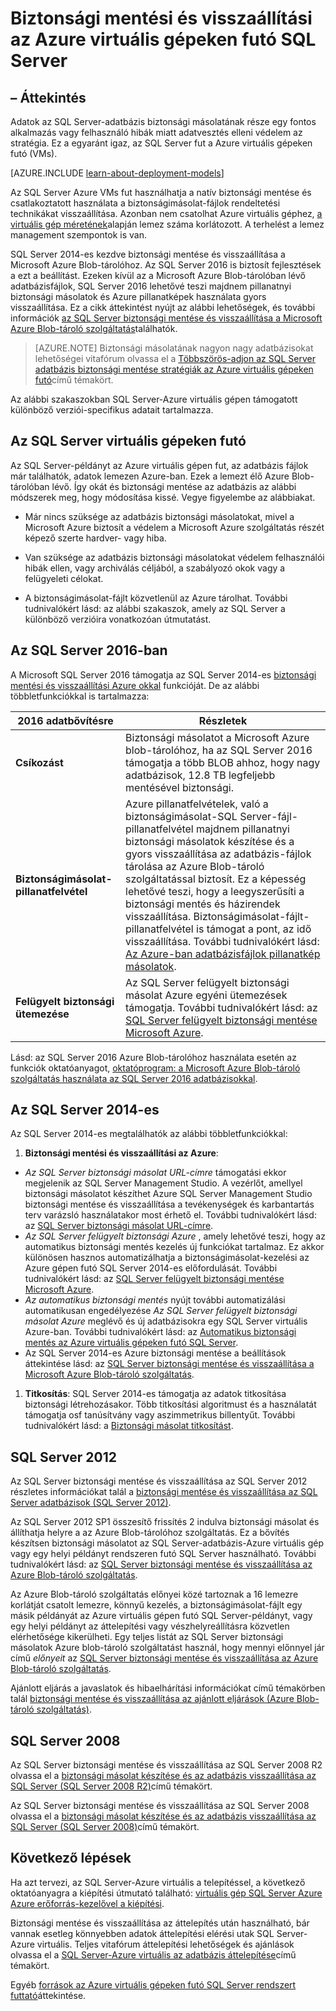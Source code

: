 <properties
    pageTitle="Biztonsági mentési és visszaállítási az SQL Server |} Microsoft Azure"
    description="Biztonsági mentési és visszaállítási fut a Azure virtuális gépeken futó SQL Server-adatbázisokhoz kapcsolatos szempontok ismertetése."
    services="virtual-machines-windows"
    documentationCenter="na"
    authors="rothja"
    manager="jhubbard"
    editor=""
    tags="azure-resource-management" />

<tags
    ms.service="virtual-machines-windows"
    ms.devlang="na"
    ms.topic="article"
    ms.tgt_pltfrm="vm-windows-sql-server"
    ms.workload="infrastructure-services"
    ms.date="08/19/2016"
    ms.author="jroth" />

# <a name="backup-and-restore-for-sql-server-in-azure-virtual-machines"></a>Biztonsági mentési és visszaállítási az Azure virtuális gépeken futó SQL Server

## <a name="overview"></a>– Áttekintés

Adatok az SQL Server-adatbázis biztonsági másolatának része egy fontos alkalmazás vagy felhasználó hibák miatt adatvesztés elleni védelem az stratégia. Ez a egyaránt igaz, az SQL Server fut a Azure virtuális gépeken futó (VMs).

[AZURE.INCLUDE [learn-about-deployment-models](../../includes/learn-about-deployment-models-both-include.md)]

Az SQL Server Azure VMs fut használhatja a natív biztonsági mentése és csatlakoztatott használata a biztonságimásolat-fájlok rendeltetési technikákat visszaállítása. Azonban nem csatolhat Azure virtuális géphez, [a virtuális gép méretének](virtual-machines-linux-sizes.md)alapján lemez száma korlátozott. A terhelést a lemez management szempontok is van.

SQL Server 2014-es kezdve biztonsági mentése és visszaállítása a Microsoft Azure Blob-tárolóhoz. Az SQL Server 2016 is biztosít fejlesztések a ezt a beállítást. Ezeken kívül az a Microsoft Azure Blob-tárolóban lévő adatbázisfájlok, SQL Server 2016 lehetővé teszi majdnem pillanatnyi biztonsági másolatok és Azure pillanatképek használata gyors visszaállítása. Ez a cikk áttekintést nyújt az alábbi lehetőségek, és további információk [az SQL Server biztonsági mentése és visszaállítása a Microsoft Azure Blob-tároló szolgáltatás](https://msdn.microsoft.com/library/jj919148.aspx)találhatók.

>[AZURE.NOTE] Biztonsági másolatának nagyon nagy adatbázisokat lehetőségei vitafórum olvassa el a [Többszörös-adjon az SQL Server adatbázis biztonsági mentése stratégiák az Azure virtuális gépeken futó](http://blogs.msdn.com/b/igorpag/archive/2015/07/28/multi-terabyte-sql-server-database-backup-strategies-for-azure-virtual-machines.aspx)című témakört.

Az alábbi szakaszokban SQL Server-Azure virtuális gépen támogatott különböző verziói-specifikus adatait tartalmazza.

## <a name="sql-server-virtual-machines"></a>Az SQL Server virtuális gépeken futó

Az SQL Server-példányt az Azure virtuális gépen fut, az adatbázis fájlok már találhatók, adatok lemezen Azure-ban. Ezek a lemezt élő Azure Blob-tárolóban lévő. Így okát és biztonsági mentése az adatbázis az alábbi módszerek meg, hogy módosítása kissé. Vegye figyelembe az alábbiakat. 

- Már nincs szüksége az adatbázis biztonsági másolatokat, mivel a Microsoft Azure biztosít a védelem a Microsoft Azure szolgáltatás részét képező szerte hardver- vagy hiba.

- Van szüksége az adatbázis biztonsági másolatokat védelem felhasználói hibák ellen, vagy archiválás céljából, a szabályozó okok vagy a felügyeleti célokat.

- A biztonságimásolat-fájlt közvetlenül az Azure tárolhat. További tudnivalókért lásd: az alábbi szakaszok, amely az SQL Server a különböző verzióira vonatkozóan útmutatást.

## <a name="sql-server-2016"></a>Az SQL Server 2016-ban

A Microsoft SQL Server 2016 támogatja az SQL Server 2014-es [biztonsági mentési és visszaállítási Azure okkal](https://msdn.microsoft.com/library/jj919148.aspx) funkcióját. De az alábbi többletfunkciókkal is tartalmazza:

| 2016 adatbővítésre               | Részletek                          |
|---------------------|-------------------------------|
| **Csíkozást**              | Biztonsági másolatot a Microsoft Azure blob-tárolóhoz, ha az SQL Server 2016 támogatja a több BLOB ahhoz, hogy nagy adatbázisok, 12.8 TB legfeljebb mentésével biztonsági.      |
| **Biztonságimásolat-pillanatfelvétel**                | Azure pillanatfelvételek, való a biztonságimásolat-SQL Server-fájl-pillanatfelvétel majdnem pillanatnyi biztonsági másolatok készítése és a gyors visszaállítása az adatbázis-fájlok tárolása az Azure Blob-tároló szolgáltatással biztosít. Ez a képesség lehetővé teszi, hogy a leegyszerűsíti a biztonsági mentés és házirendek visszaállítása. Biztonságimásolat-fájlt-pillanatfelvétel is támogat a pont, az idő visszaállítása. További tudnivalókért lásd: [Az Azure-ban adatbázisfájlok pillanatkép másolatok](https://msdn.microsoft.com/library/mt169363%28v=sql.130%29.aspx).   |
| **Felügyelt biztonsági ütemezése**            | Az SQL Server felügyelt biztonsági másolat Azure egyéni ütemezések támogatja. További tudnivalókért lásd: az [SQL Server felügyelt biztonsági mentése Microsoft Azure](https://msdn.microsoft.com/library/dn449496.aspx).   |

Lásd: az SQL Server 2016 Azure Blob-tárolóhoz használata esetén az funkciók oktatóanyagot, [oktatóprogram: a Microsoft Azure Blob-tároló szolgáltatás használata az SQL Server 2016 adatbázisokkal](https://msdn.microsoft.com/library/dn466438.aspx).

## <a name="sql-server-2014"></a>Az SQL Server 2014-es

Az SQL Server 2014-es megtalálhatók az alábbi többletfunkciókkal:

1. **Biztonsági mentési és visszaállítási az Azure**:

 - *Az SQL Server biztonsági másolat URL-címre* támogatási ekkor megjelenik az SQL Server Management Studio. A vezérlőt, amellyel biztonsági másolatot készíthet Azure SQL Server Management Studio biztonsági mentése és visszaállítása a tevékenységek és karbantartás terv varázsló használatakor most érhető el. További tudnivalókért lásd: az [SQL Server biztonsági másolat URL-címre](https://msdn.microsoft.com/library/jj919148%28v=sql.120%29.aspx).
 - *Az SQL Server felügyelt biztonsági Azure* , amely lehetővé teszi, hogy az automatikus biztonsági mentés kezelés új funkciókat tartalmaz. Ez akkor különösen hasznos automatizálhatja a biztonságimásolat-kezelési az Azure gépen futó SQL Server 2014-es előfordulását. További tudnivalókért lásd: az [SQL Server felügyelt biztonsági mentése Microsoft Azure](https://msdn.microsoft.com/library/dn449496%28v=sql.120%29.aspx).
 - *Az automatikus biztonsági mentés* nyújt további automatizálási automatikusan engedélyezése *Az SQL Server felügyelt biztonsági másolat Azure* meglévő és új adatbázisokra egy SQL Server virtuális Azure-ban. További tudnivalókért lásd: az [Automatikus biztonsági mentés az Azure virtuális gépeken futó SQL Server](virtual-machines-windows-sql-automated-backup.md).
 - Az SQL Server 2014-es Azure biztonsági mentése a beállítások áttekintése lásd: az [SQL Server biztonsági mentése és visszaállítása a Microsoft Azure Blob-tároló szolgáltatás](https://msdn.microsoft.com/library/jj919148%28v=sql.120%29.aspx).

1. **Titkosítás**: SQL Server 2014-es támogatja az adatok titkosítása biztonsági létrehozásakor. Több titkosítási algoritmust és a használatát támogatja osf tanúsítvány vagy aszimmetrikus billentyűt. További tudnivalókért lásd: a [Biztonsági másolat titkosítást](https://msdn.microsoft.com/library/dn449489%28v=sql.120%29.aspx).

## <a name="sql-server-2012"></a>SQL Server 2012

Az SQL Server biztonsági mentése és visszaállítása az SQL Server 2012 részletes információkat talál a [biztonsági mentése és visszaállítása az SQL Server adatbázisok (SQL Server 2012)](https://msdn.microsoft.com/library/ms187048%28v=sql.110%29.aspx).

Az SQL Server 2012 SP1 összesítő frissítés 2 indulva biztonsági másolat és állíthatja helyre a az Azure Blob-tárolóhoz szolgáltatás. Ez a bővítés készítsen biztonsági másolatot az SQL Server-adatbázis-Azure virtuális gép vagy egy helyi példányt rendszeren futó SQL Server használható. További tudnivalókért lásd: az [SQL Server biztonsági mentése és visszaállítása az Azure Blob-tároló szolgáltatás](https://msdn.microsoft.com/library/jj919148%28v=sql.110%29.aspx).

Az Azure Blob-tároló szolgáltatás előnyei közé tartoznak a 16 lemezre korlátját csatolt lemezre, könnyű kezelés, a biztonságimásolat-fájlt egy másik példányát az Azure virtuális gépen futó SQL Server-példányt, vagy egy helyi példányt az áttelepítési vagy vészhelyreállításra közvetlen elérhetősége kikerülheti. Egy teljes listát az SQL Server biztonsági másolatok Azure blob-tároló szolgáltatást használ, hogy mennyi előnnyel jár című *előnyeit* az [SQL Server biztonsági mentése és visszaállítása az Azure Blob-tároló szolgáltatás](https://msdn.microsoft.com/library/jj919148%28v=sql.110%29.aspx).

Ajánlott eljárás a javaslatok és hibaelhárítási információkat című témakörben talál [biztonsági mentése és visszaállítása az ajánlott eljárások (Azure Blob-tároló szolgáltatás)](https://msdn.microsoft.com/library/jj919149%28v=sql.110%29.aspx).

## <a name="sql-server-2008"></a>SQL Server 2008

Az SQL Server biztonsági mentése és visszaállítása az SQL Server 2008 R2 olvassa el a [biztonsági másolat készítése és az adatbázis visszaállítása az SQL Server (SQL Server 2008 R2)](https://msdn.microsoft.com/library/ms187048%28v=sql.105%29.aspx)című témakört.

Az SQL Server biztonsági mentése és visszaállítása az SQL Server 2008 olvassa el a [biztonsági másolat készítése és az adatbázis visszaállítása az SQL Server (SQL Server 2008)](https://msdn.microsoft.com/library/ms187048%28v=sql.100%29.aspx)című témakört.

## <a name="next-steps"></a>Következő lépések

Ha azt tervezi, az SQL Server-Azure virtuális a telepítéssel, a következő oktatóanyagra a kiépítési útmutató található: [virtuális gép SQL Server Azure Azure erőforrás-kezelővel a kiépítési](virtual-machines-windows-portal-sql-server-provision.md).

Biztonsági mentése és visszaállítása az áttelepítés után használható, bár vannak esetleg könnyebben adatok áttelepítési elérési utak SQL Server-Azure virtuális. Teljes vitafórum áttelepítési lehetőségek és ajánlások olvassa el a [SQL Server-Azure virtuális az adatbázis áttelepítése](virtual-machines-windows-migrate-sql.md)című témakört.

Egyéb [források az Azure virtuális gépeken futó SQL Server rendszert futtató](virtual-machines-windows-sql-server-iaas-overview.md)áttekintése.
